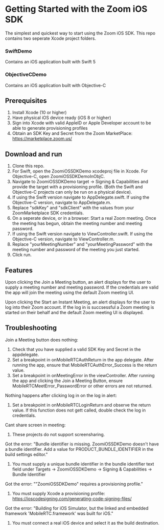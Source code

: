 # Getting Started with the Zoom iOS SDK 

The simplest and quickest way to start using the Zoom iOS SDK.
This repo contains two seperate Xcode project folders. 

### SwiftDemo

Contains an iOS application built with Swift 5

### ObjectiveCDemo 

Contains an iOS application built with Objective-C

## Prerequisites

1. Install Xcode (10 or higher)
2. Have physical iOS device ready (iOS 8 or higher)
4. Sign into Xcode with valid AppleID or Apple Developer account to be able to generate provisioning profiles
3. Obtain an SDK Key and Secret from the Zoom MarketPlace: https://marketplace.zoom.us/

## Download and run

1. Clone this repo. 
2. For Swift, open the ZoomiOSSDKDemo xcodeproj file in Xcode. For Objective-C, open ZoomiOSSDKDemoInObjC.
3. Navigate to ZoomiOSSDKDemo target -> Signing & Capabilities and provide the target with a provisioning profile. (Both the Swift and Objective-C projects can only be run on a physical device).
4. If using the Swift version navigate to AppDelegate.swift. If using the Objective-C version, navigate to AppDelegate.m.  
5. Replace "sdkKey" and "sdkClient" with the values from your ZoomMarketplace SDK credentials.
6. On a seperate device, or in a browser: Start a real Zoom meeting. Once the meeting has begun, obtain the meeting number and meeting password. 
7. If using the Swift version navigate to ViewController.swift. If using the Objective-C version, navigate to ViewController.m. 
8. Replace "yourMeetingNumber" and "yourMeetingPassword" with the meeting number and password of the meeting you just started. 
9. Click run.

## Features

Upon clicking the Join a Meeting button, an alert displays for the user to supply a meeting number and meeting password. If the credentials are valid the app will join the meeting using the default Zoom meeting UI. 

Upon clicking the Start an Instant Meeting, an alert displays for the user to log into their Zoom account. If the log in is succsessful a Zoom meeting is started on their behalf and the default Zoom meeting UI is displayed. 

## Troubleshooting

Join a Meeting button does nothing:
  1. Check that you have supplied a valid SDK Key and Secret in the appdelegate. 
  2. Set a breakpoint in onMobileRTCAuthReturn in the app delegate. After running the app, ensure that MobileRTCAuthError_Success is the return value.
  3. Set a breakpoint in onMeetingError in the viewController. After running the app and clicking the Join a Meeting Button, ensure MobileRTCMeetError_PasswordError  or other errors are not returned.
  
Nothing happens after clicking log in on the log in alert:
  1. Set a breakpoint in onMobileRTCLoginReturn and observe the return value. If this function does not gett called, double check the log in credentials.

Cant share screen in meeting:
  1. These projects do not support screensharing.
 
Got the error: "Bundle identifier is missing. ZoomiOSSDKDemo doesn't have a bundle identifier. Add a value for PRODUCT_BUNDLE_IDENTIFIER in the build settings editor."
  1. You must supply a unique bundle identifier in the bundle identifier text field under Targets -> ZoomiOSSDKDemo -> Signing & Capabilities -> Bundle Identifier

Got the error: ""ZoomiOSSDKDemo" requires a provisioning profile."
  1. You must supply Xcode a provisioning profile: https://ioscodesigning.com/generating-code-signing-files/
 
Got the error: "Building for iOS Simulator, but the linked and embedded framework 'MobileRTC.framework' was built for iOS."
  1. You must connect a real iOS device and select it as the build destination.

